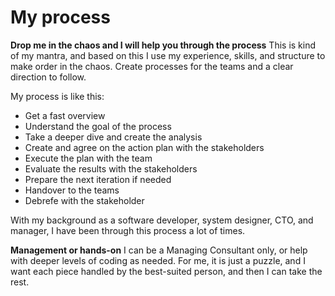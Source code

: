 # My process

**Drop me in the chaos and I will help you through the process**
This is kind of my mantra, and based on this I use my experience, skills, and structure to make order in the chaos. Create processes for the teams and a clear direction to follow.

My process is like this:

- Get a fast overview
- Understand the goal of the process
- Take a deeper dive and create the analysis
- Create and agree on the action plan with the stakeholders
- Execute the plan with the team
- Evaluate the results with the stakeholders
- Prepare the next iteration if needed
- Handover to the teams
- Debrefe with the stakeholder

With my background as a software developer, system designer, CTO, and manager, I have been through this process a lot of times.

**Management or hands-on**
I can be a Managing Consultant only, or help with deeper levels of coding as needed. For me, it is just a puzzle, and I want each piece handled by the best-suited person, and then I can take the rest.